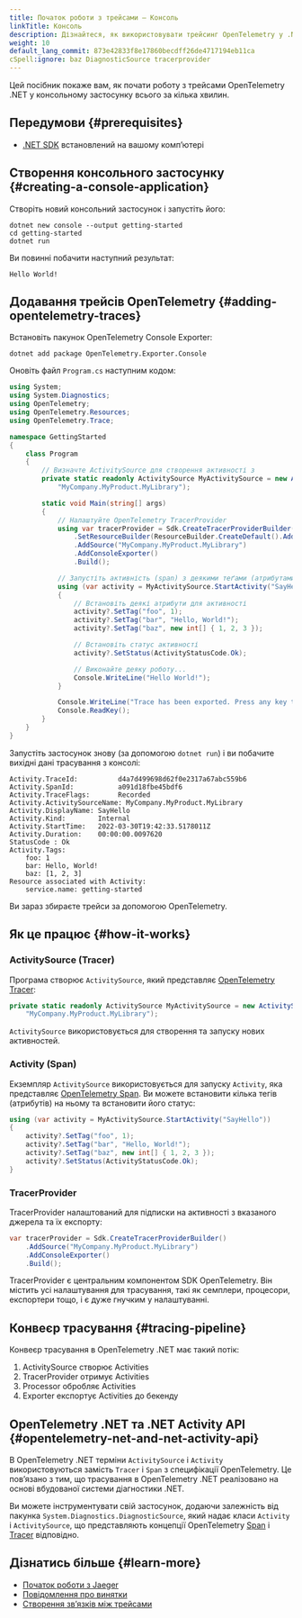 ```yaml
---
title: Початок роботи з трейсами — Консоль
linkTitle: Консоль
description: Дізнайтеся, як використовувати трейсинг OpenTelemetry у .NET Консольному застосунку
weight: 10
default_lang_commit: 873e42833f8e17860becdff26de4717194eb11ca
cSpell:ignore: baz DiagnosticSource tracerprovider
---
```


Цей посібник покаже вам, як почати роботу з трейсами OpenTelemetry .NET у консольному застосунку всього за кілька хвилин.

## Передумови {#prerequisites}

- [.NET SDK](https://dotnet.microsoft.com/download) встановлений на вашому компʼютері

## Створення консольного застосунку {#creating-a-console-application}

Створіть новий консольний застосунок і запустіть його:

```shell
dotnet new console --output getting-started
cd getting-started
dotnet run
```

Ви повинні побачити наступний результат:

```text
Hello World!
```

## Додавання трейсів OpenTelemetry {#adding-opentelemetry-traces}

Встановіть пакунок OpenTelemetry Console Exporter:

```shell
dotnet add package OpenTelemetry.Exporter.Console
```

Оновіть файл `Program.cs` наступним кодом:

```csharp
using System;
using System.Diagnostics;
using OpenTelemetry;
using OpenTelemetry.Resources;
using OpenTelemetry.Trace;

namespace GettingStarted
{
    class Program
    {
        // Визначте ActivitySource для створення активності з
        private static readonly ActivitySource MyActivitySource = new ActivitySource(
            "MyCompany.MyProduct.MyLibrary");

        static void Main(string[] args)
        {
            // Налаштуйте OpenTelemetry TracerProvider
            using var tracerProvider = Sdk.CreateTracerProviderBuilder()
                .SetResourceBuilder(ResourceBuilder.CreateDefault().AddService("getting-started"))
                .AddSource("MyCompany.MyProduct.MyLibrary")
                .AddConsoleExporter()
                .Build();

            // Запустіть активність (span) з деякими теґами (атрибутами)
            using (var activity = MyActivitySource.StartActivity("SayHello"))
            {
                // Встановіть деякі атрибути для активності
                activity?.SetTag("foo", 1);
                activity?.SetTag("bar", "Hello, World!");
                activity?.SetTag("baz", new int[] { 1, 2, 3 });

                // Встановіть статус активності
                activity?.SetStatus(ActivityStatusCode.Ok);

                // Виконайте деяку роботу...
                Console.WriteLine("Hello World!");
            }

            Console.WriteLine("Trace has been exported. Press any key to exit.");
            Console.ReadKey();
        }
    }
}
```

Запустіть застосунок знову (за допомогою `dotnet run`) і ви побачите вихідні дані трасування з консолі:

```text
Activity.TraceId:          d4a7d499698d62f0e2317a67abc559b6
Activity.SpanId:           a091d18fbe45bdf6
Activity.TraceFlags:       Recorded
Activity.ActivitySourceName: MyCompany.MyProduct.MyLibrary
Activity.DisplayName: SayHello
Activity.Kind:        Internal
Activity.StartTime:   2022-03-30T19:42:33.5178011Z
Activity.Duration:    00:00:00.0097620
StatusCode : Ok
Activity.Tags:
    foo: 1
    bar: Hello, World!
    baz: [1, 2, 3]
Resource associated with Activity:
    service.name: getting-started
```

Ви зараз збираєте трейси за допомогою OpenTelemetry.

## Як це працює {#how-it-works}

### ActivitySource (Tracer)

Програма створює `ActivitySource`, який представляє [OpenTelemetry Tracer](/docs/specs/otel/trace/api/#tracer):

```csharp
private static readonly ActivitySource MyActivitySource = new ActivitySource(
    "MyCompany.MyProduct.MyLibrary");
```

`ActivitySource` використовується для створення та запуску нових активностей.

### Activity (Span)

Екземпляр `ActivitySource` використовується для запуску `Activity`, яка представляє [OpenTelemetry Span](/docs/specs/otel/trace/api/#span). Ви можете встановити кілька тегів (атрибутів) на ньому та встановити його статус:

```csharp
using (var activity = MyActivitySource.StartActivity("SayHello"))
{
    activity?.SetTag("foo", 1);
    activity?.SetTag("bar", "Hello, World!");
    activity?.SetTag("baz", new int[] { 1, 2, 3 });
    activity?.SetStatus(ActivityStatusCode.Ok);
}
```

### TracerProvider

TracerProvider налаштований для підписки на активності з вказаного джерела та їх експорту:

```csharp
var tracerProvider = Sdk.CreateTracerProviderBuilder()
    .AddSource("MyCompany.MyProduct.MyLibrary")
    .AddConsoleExporter()
    .Build();
```

TracerProvider є центральним компонентом SDK OpenTelemetry. Він містить усі налаштування для трасування, такі як семплери, процесори, експортери тощо, і є дуже гнучким у налаштуванні.

## Конвеєр трасування {#tracing-pipeline}

Конвеєр трасування в OpenTelemetry .NET має такий потік:

1. ActivitySource створює Activities
2. TracerProvider отримує Activities
3. Processor обробляє Activities
4. Exporter експортує Activities до бекенду

## OpenTelemetry .NET та .NET Activity API {#opentelemetry-net-and-net-activity-api}

В OpenTelemetry .NET терміни `ActivitySource` і `Activity` використовуються замість `Tracer` і `Span` з специфікації OpenTelemetry. Це повʼязано з тим, що трасування в OpenTelemetry .NET реалізовано на основі вбудованої системи діагностики .NET.

Ви можете інструментувати свій застосунок, додаючи залежність від пакунка `System.Diagnostics.DiagnosticSource`, який надає класи `Activity` і `ActivitySource`, що представляють концепції OpenTelemetry [Span](/docs/specs/otel/trace/api/#span) і [Tracer](/docs/specs/otel/trace/api/#tracer) відповідно.

## Дізнатись більше {#learn-more}

- [Початок роботи з Jaeger](/docs/languages/dotnet/traces/jaeger/)
- [Повідомлення про винятки](/docs/languages/dotnet/traces/reporting-exceptions/)
- [Створення звʼязків між трейсами](/docs/languages/dotnet/traces/links-creation/)
